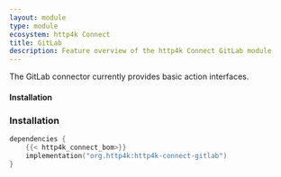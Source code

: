 ```yaml
---
layout: module
type: module
ecosystem: http4k Connect
title: GitLab
description: Feature overview of the http4k Connect GitLab module
---
```



The GitLab connector currently provides basic action interfaces.

#### Installation

### Installation

```kotlin
dependencies {
    {{< http4k_connect_bom>}}
    implementation("org.http4k:http4k-connect-gitlab")
}
```
